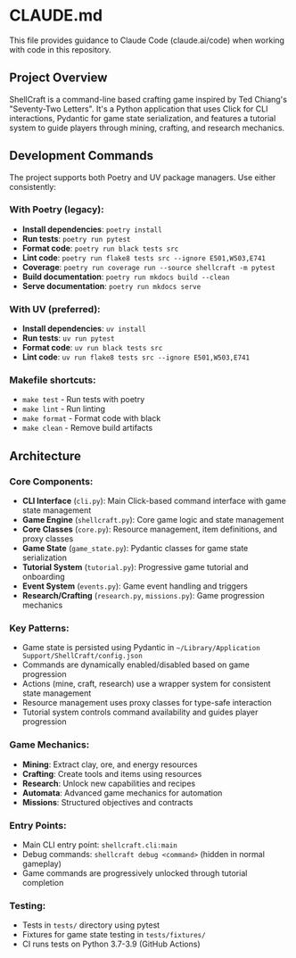 # CLAUDE.md

This file provides guidance to Claude Code (claude.ai/code) when working with code in this repository.

## Project Overview

ShellCraft is a command-line based crafting game inspired by Ted Chiang's "Seventy-Two Letters". It's a Python application that uses Click for CLI interactions, Pydantic for game state serialization, and features a tutorial system to guide players through mining, crafting, and research mechanics.

## Development Commands

The project supports both Poetry and UV package managers. Use either consistently:

### With Poetry (legacy):
- **Install dependencies**: `poetry install`
- **Run tests**: `poetry run pytest`
- **Format code**: `poetry run black tests src`
- **Lint code**: `poetry run flake8 tests src --ignore E501,W503,E741`
- **Coverage**: `poetry run coverage run --source shellcraft -m pytest`
- **Build documentation**: `poetry run mkdocs build --clean`
- **Serve documentation**: `poetry run mkdocs serve`

### With UV (preferred):
- **Install dependencies**: `uv install`
- **Run tests**: `uv run pytest`
- **Format code**: `uv run black tests src`
- **Lint code**: `uv run flake8 tests src --ignore E501,W503,E741`

### Makefile shortcuts:
- `make test` - Run tests with poetry
- `make lint` - Run linting
- `make format` - Format code with black
- `make clean` - Remove build artifacts

## Architecture

### Core Components:
- **CLI Interface** (`cli.py`): Main Click-based command interface with game state management
- **Game Engine** (`shellcraft.py`): Core game logic and state management
- **Core Classes** (`core.py`): Resource management, item definitions, and proxy classes
- **Game State** (`game_state.py`): Pydantic classes for game state serialization
- **Tutorial System** (`tutorial.py`): Progressive game tutorial and onboarding
- **Event System** (`events.py`): Game event handling and triggers
- **Research/Crafting** (`research.py`, `missions.py`): Game progression mechanics

### Key Patterns:
- Game state is persisted using Pydantic in `~/Library/Application Support/ShellCraft/config.json`
- Commands are dynamically enabled/disabled based on game progression
- Actions (mine, craft, research) use a wrapper system for consistent state management
- Resource management uses proxy classes for type-safe  interaction
- Tutorial system controls command availability and guides player progression

### Game Mechanics:
- **Mining**: Extract clay, ore, and energy resources
- **Crafting**: Create tools and items using resources
- **Research**: Unlock new capabilities and recipes
- **Automata**: Advanced game mechanics for automation
- **Missions**: Structured objectives and contracts

### Entry Points:
- Main CLI entry point: `shellcraft.cli:main`
- Debug commands: `shellcraft debug <command>` (hidden in normal gameplay)
- Game commands are progressively unlocked through tutorial completion

### Testing:
- Tests in `tests/` directory using pytest
- Fixtures for game state testing in `tests/fixtures/`
- CI runs tests on Python 3.7-3.9 (GitHub Actions)